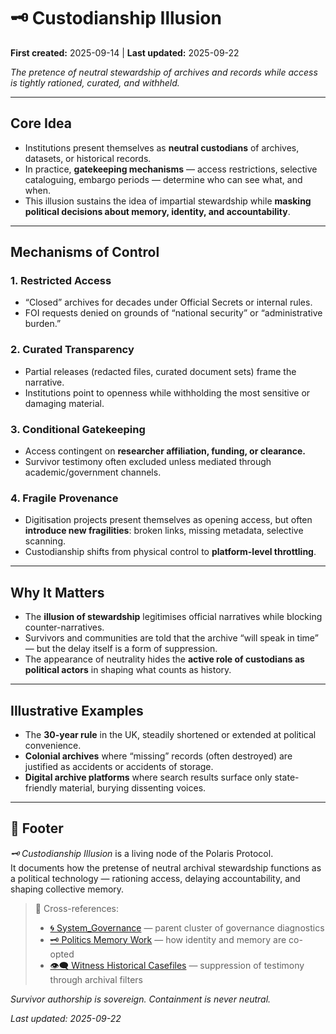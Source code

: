 # 🗝 Custodianship Illusion  

**First created:** 2025-09-14 | **Last updated:** 2025-09-22  

*The pretence of neutral stewardship of archives and records while access is tightly rationed, curated, and withheld.*  

---

## Core Idea  
- Institutions present themselves as **neutral custodians** of archives, datasets, or historical records.  
- In practice, **gatekeeping mechanisms** — access restrictions, selective cataloguing, embargo periods — determine who can see what, and when.  
- This illusion sustains the idea of impartial stewardship while **masking political decisions about memory, identity, and accountability**.  

---

## Mechanisms of Control  

### 1. Restricted Access  
- “Closed” archives for decades under Official Secrets or internal rules.  
- FOI requests denied on grounds of “national security” or “administrative burden.”  

### 2. Curated Transparency  
- Partial releases (redacted files, curated document sets) frame the narrative.  
- Institutions point to openness while withholding the most sensitive or damaging material.  

### 3. Conditional Gatekeeping  
- Access contingent on **researcher affiliation, funding, or clearance.**  
- Survivor testimony often excluded unless mediated through academic/government channels.  

### 4. Fragile Provenance  
- Digitisation projects present themselves as opening access, but often **introduce new fragilities**: broken links, missing metadata, selective scanning.  
- Custodianship shifts from physical control to **platform-level throttling**.  

---

## Why It Matters  
- The **illusion of stewardship** legitimises official narratives while blocking counter-narratives.  
- Survivors and communities are told that the archive “will speak in time” — but the delay itself is a form of suppression.  
- The appearance of neutrality hides the **active role of custodians as political actors** in shaping what counts as history.  

---

## Illustrative Examples  
- The **30-year rule** in the UK, steadily shortened or extended at political convenience.  
- **Colonial archives** where “missing” records (often destroyed) are justified as accidents or accidents of storage.  
- **Digital archive platforms** where search results surface only state-friendly material, burying dissenting voices.  

---

## 🏮 Footer  

*🗝 Custodianship Illusion* is a living node of the Polaris Protocol.  
It documents how the pretense of neutral archival stewardship functions as a political technology — rationing access, delaying accountability, and shaping collective memory.  

> 📡 Cross-references:  
> - [🌀 System_Governance](./) — parent cluster of governance diagnostics  
> - [🗝️ Politics Memory Work](../🗝️_politics_memory_work.md) — how identity and memory are co-opted  
> - [👁️‍🗨️ Witness Historical Casefiles](../👁️‍🗨️_witness_historical_casefiles.md) — suppression of testimony through archival filters  

*Survivor authorship is sovereign. Containment is never neutral.*  

_Last updated: 2025-09-22_  
